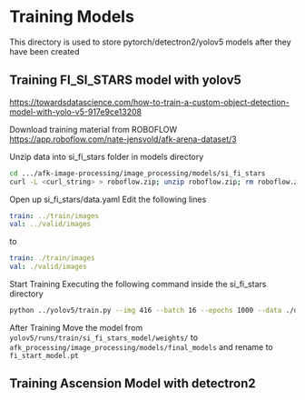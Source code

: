 # Training Models

This directory is used to store pytorch/detectron2/yolov5 models after they have been created

## Training FI_SI_STARS model with yolov5
https://towardsdatascience.com/how-to-train-a-custom-object-detection-model-with-yolo-v5-917e9ce13208

Download training material from ROBOFLOW
https://app.roboflow.com/nate-jensvold/afk-arena-dataset/3

Unzip data into si_fi_stars folder in models directory
```bash
cd .../afk-image-processing/image_processing/models/si_fi_stars
curl -L <curl_string> > roboflow.zip; unzip roboflow.zip; rm roboflow.zip
```
Open up si_fi_stars/data.yaml
Edit the following lines
```yaml
train: ../train/images
val: ../valid/images
```
to
```yaml
train: ./train/images
val: ./valid/images
```

Start Training
Executing the following command inside the si_fi_stars directory
```bash
python ../yolov5/train.py --img 416 --batch 16 --epochs 1000 --data ./data.yaml --cfg ./custom_yolov5s.yaml --weights '' --name si_fi_stars_model --cache
```

After Training
Move the model from `yolov5/runs/train/si_fi_stars_model/weights/` to `afk_processing/image_processing/models/final_models`
and rename to `fi_start_model.pt`

## Training Ascension Model with detectron2
